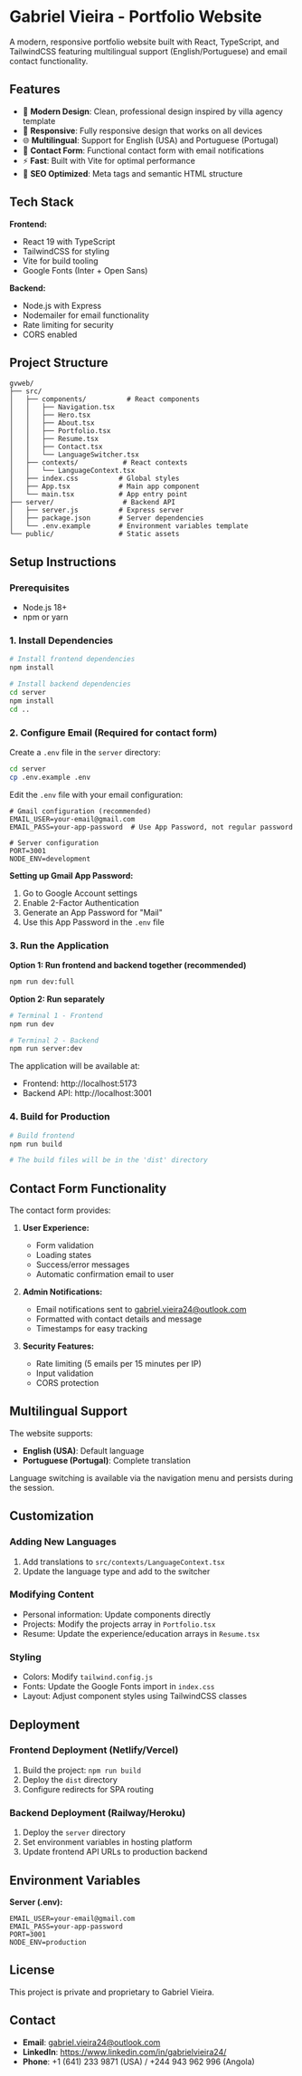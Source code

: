 # Gabriel Vieira - Portfolio Website

A modern, responsive portfolio website built with React, TypeScript, and TailwindCSS featuring multilingual support (English/Portuguese) and email contact functionality.

## Features

- 🎨 **Modern Design**: Clean, professional design inspired by villa agency template
- 📱 **Responsive**: Fully responsive design that works on all devices
- 🌐 **Multilingual**: Support for English (USA) and Portuguese (Portugal)
- 📧 **Contact Form**: Functional contact form with email notifications
- ⚡ **Fast**: Built with Vite for optimal performance
- 🎯 **SEO Optimized**: Meta tags and semantic HTML structure

## Tech Stack

**Frontend:**
- React 19 with TypeScript
- TailwindCSS for styling
- Vite for build tooling
- Google Fonts (Inter + Open Sans)

**Backend:**
- Node.js with Express
- Nodemailer for email functionality
- Rate limiting for security
- CORS enabled

## Project Structure

```
gvweb/
├── src/
│   ├── components/          # React components
│   │   ├── Navigation.tsx
│   │   ├── Hero.tsx
│   │   ├── About.tsx
│   │   ├── Portfolio.tsx
│   │   ├── Resume.tsx
│   │   ├── Contact.tsx
│   │   └── LanguageSwitcher.tsx
│   ├── contexts/           # React contexts
│   │   └── LanguageContext.tsx
│   ├── index.css          # Global styles
│   ├── App.tsx            # Main app component
│   └── main.tsx           # App entry point
├── server/                 # Backend API
│   ├── server.js          # Express server
│   ├── package.json       # Server dependencies
│   └── .env.example       # Environment variables template
└── public/                # Static assets
```

## Setup Instructions

### Prerequisites
- Node.js 18+ 
- npm or yarn

### 1. Install Dependencies

```bash
# Install frontend dependencies
npm install

# Install backend dependencies
cd server
npm install
cd ..
```

### 2. Configure Email (Required for contact form)

Create a `.env` file in the `server` directory:

```bash
cd server
cp .env.example .env
```

Edit the `.env` file with your email configuration:

```env
# Gmail configuration (recommended)
EMAIL_USER=your-email@gmail.com
EMAIL_PASS=your-app-password  # Use App Password, not regular password

# Server configuration
PORT=3001
NODE_ENV=development
```

**Setting up Gmail App Password:**
1. Go to Google Account settings
2. Enable 2-Factor Authentication
3. Generate an App Password for "Mail"
4. Use this App Password in the `.env` file

### 3. Run the Application

**Option 1: Run frontend and backend together (recommended)**
```bash
npm run dev:full
```

**Option 2: Run separately**
```bash
# Terminal 1 - Frontend
npm run dev

# Terminal 2 - Backend
npm run server:dev
```

The application will be available at:
- Frontend: http://localhost:5173
- Backend API: http://localhost:3001

### 4. Build for Production

```bash
# Build frontend
npm run build

# The build files will be in the 'dist' directory
```

## Contact Form Functionality

The contact form provides:

1. **User Experience:**
   - Form validation
   - Loading states
   - Success/error messages
   - Automatic confirmation email to user

2. **Admin Notifications:**
   - Email notifications sent to gabriel.vieira24@outlook.com
   - Formatted with contact details and message
   - Timestamps for easy tracking

3. **Security Features:**
   - Rate limiting (5 emails per 15 minutes per IP)
   - Input validation
   - CORS protection

## Multilingual Support

The website supports:
- **English (USA)**: Default language
- **Portuguese (Portugal)**: Complete translation

Language switching is available via the navigation menu and persists during the session.

## Customization

### Adding New Languages
1. Add translations to `src/contexts/LanguageContext.tsx`
2. Update the language type and add to the switcher

### Modifying Content
- Personal information: Update components directly
- Projects: Modify the projects array in `Portfolio.tsx`
- Resume: Update the experience/education arrays in `Resume.tsx`

### Styling
- Colors: Modify `tailwind.config.js`
- Fonts: Update the Google Fonts import in `index.css`
- Layout: Adjust component styles using TailwindCSS classes

## Deployment

### Frontend Deployment (Netlify/Vercel)
1. Build the project: `npm run build`
2. Deploy the `dist` directory
3. Configure redirects for SPA routing

### Backend Deployment (Railway/Heroku)
1. Deploy the `server` directory
2. Set environment variables in hosting platform
3. Update frontend API URLs to production backend

## Environment Variables

**Server (.env):**
```env
EMAIL_USER=your-email@gmail.com
EMAIL_PASS=your-app-password
PORT=3001
NODE_ENV=production
```

## License

This project is private and proprietary to Gabriel Vieira.

## Contact

- **Email**: gabriel.vieira24@outlook.com
- **LinkedIn**: https://www.linkedin.com/in/gabrielvieira24/
- **Phone**: +1 (641) 233 9871 (USA) / +244 943 962 996 (Angola)
